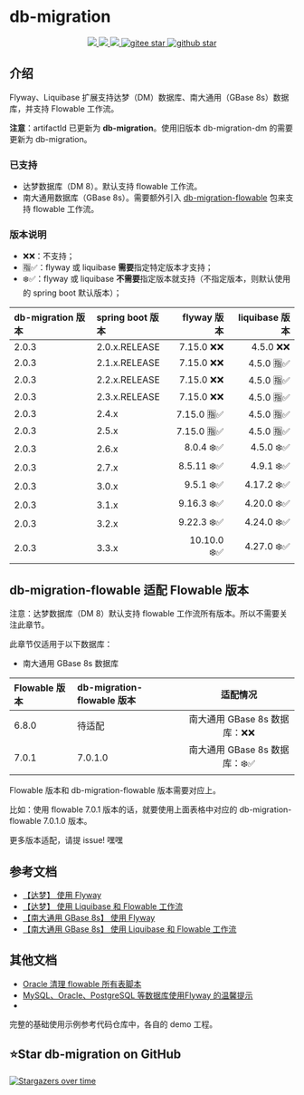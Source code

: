 # db-migration
<p align="center">
    <a target="_blank" href="https://search.maven.org/search?q=g:%22com.github.mengweijin%22%20AND%20a:%22db-migration%22">
        <img src="https://img.shields.io/maven-central/v/com.github.mengweijin/db-migration?label=db-migration&color=blue" />
    </a>
	<a target="_blank" href="https://github.com/mengweijin/db-migration/blob/master/LICENSE">
		<img src="https://img.shields.io/badge/license-Apache2.0-blue.svg" />
	</a>
	<a target="_blank" href="https://www.oracle.com/technetwork/java/javase/downloads/index.html">
		<img src="https://img.shields.io/badge/JDK-8+-green.svg" />
	</a>
	<a target="_blank" href="https://gitee.com/mengweijin/db-migration/stargazers">
		<img src="https://gitee.com/mengweijin/db-migration/badge/star.svg?theme=dark" alt='gitee star'/>
	</a>
	<a target="_blank" href='https://github.com/mengweijin/db-migration'>
		<img src="https://img.shields.io/github/stars/mengweijin/db-migration.svg?style=social" alt="github star"/>
	</a>
</p>

## 介绍
Flyway、Liquibase 扩展支持达梦（DM）数据库、南大通用（GBase 8s）数据库，并支持 Flowable 工作流。

**注意**：artifactId 已更新为 **db-migration**。使用旧版本 db-migration-dm 的需要更新为 db-migration。

### 已支持

* 达梦数据库（DM 8）。默认支持 flowable 工作流。
* 南大通用数据库（GBase 8s）。需要额外引入 [db-migration-flowable](https://gitee.com/mengweijin/db-migration-flowable) 包来支持 flowable 工作流。

### 版本说明

* ❌❌：不支持；
* 🈯✅：flyway 或 liquibase **需要**指定特定版本才支持；
* ❄️✅：flyway 或 liquibase **不需要**指定版本就支持（不指定版本，则默认使用的 spring boot 默认版本）；

| db-migration 版本 | spring boot 版本 |   flyway 版本 | liquibase 版本 |
|:----------------|:---------------|------------:|-------------:|
| 2.0.3           | 2.0.x.RELEASE  |   7.15.0 ❌❌ |     4.5.0 ❌❌ |
| 2.0.3           | 2.1.x.RELEASE  |   7.15.0 ❌❌ |    4.5.0 🈯✅ |
| 2.0.3           | 2.2.x.RELEASE  |   7.15.0 ❌❌ |    4.5.0 🈯✅ |
| 2.0.3           | 2.3.x.RELEASE  |   7.15.0 ❌❌ |    4.5.0 🈯✅ |
| 2.0.3           | 2.4.x          |  7.15.0 🈯✅ |    4.5.0 🈯✅ |
| 2.0.3           | 2.5.x          |  7.15.0 🈯✅ |    4.5.0 🈯✅ |
| 2.0.3           | 2.6.x          |   8.0.4 ❄️✅ |    4.5.0 ❄️✅ |
| 2.0.3           | 2.7.x          |  8.5.11 ❄️✅ |    4.9.1 ❄️✅ |
| 2.0.3           | 3.0.x          |   9.5.1 ❄️✅ |   4.17.2 ❄️✅ |
| 2.0.3           | 3.1.x          |  9.16.3 ❄️✅ |   4.20.0 ❄️✅ |
| 2.0.3           | 3.2.x          |  9.22.3 ❄️✅ |   4.24.0 ❄️✅ |
| 2.0.3           | 3.3.x          | 10.10.0 ❄️✅ |   4.27.0 ❄️✅ |

## db-migration-flowable 适配 Flowable 版本

注意：达梦数据库（DM 8）默认支持 flowable 工作流所有版本。所以不需要关注此章节。

此章节仅适用于以下数据库：

* 南大通用 GBase 8s 数据库

| Flowable 版本 | db-migration-flowable 版本 |         适配情况          |
|:------------|:-------------------------|:---------------------:|
| 6.8.0       | 待适配                      | 南大通用 GBase 8s 数据库：❌❌  |
| 7.0.1       | 7.0.1.0                  | 南大通用 GBase 8s 数据库：❄️✅ |

Flowable 版本和 db-migration-flowable 版本需要对应上。

比如：使用 flowable 7.0.1 版本的话，就要使用上面表格中对应的 db-migration-flowable 7.0.1.0 版本。

更多版本适配，请提 issue! 嘿嘿

## 参考文档

* [【达梦】 使用 Flyway](./doc/dm_use_flyway.md)
* [【达梦】 使用 Liquibase 和 Flowable 工作流](./doc/dm_use_liquibase_flowable.md)
* [【南大通用 GBase 8s】 使用 Flyway](./doc/gbase8s_use_flyway.md)
* [【南大通用 GBase 8s】 使用 Liquibase 和 Flowable 工作流](./doc/gbase8s_use_liquibase_flowable.md)

## 其他文档

* [Oracle 清理 flowable 所有表脚本](./doc/use_oracle_flowable_drop_script.md)
* [MySQL、Oracle、PostgreSQL 等数据库使用Flyway 的温馨提示](./doc/z_flyway_supported_database_notes.md)
* 
完整的基础使用示例参考代码仓库中，各自的 demo 工程。

## ⭐Star db-migration on GitHub

[![Stargazers over time](https://starchart.cc/mengweijin/db-migration.svg)](https://starchart.cc/mengweijin/db-migration)
